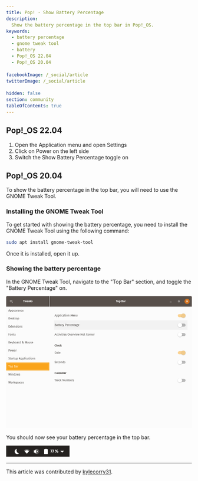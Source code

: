 ```yaml
---
title: Pop! - Show Battery Percentage
description:
  Show the battery percentage in the top bar in Pop!_OS.
keywords:
  - battery percentage
  - gnome tweak tool
  - battery
  - Pop!_OS 22.04
  - Pop!_OS 20.04

facebookImage: /_social/article
twitterImage: /_social/article

hidden: false
section: community
tableOfContents: true
---
```


## Pop!_OS 22.04

1. Open the Application menu and open Settings
2. Click on Power on the left side
3. Switch the Show Battery Percentage toggle on

## Pop!_OS 20.04

To show the battery percentage in the top bar, you will need to use the GNOME Tweak Tool.

### Installing the GNOME Tweak Tool

To get started with showing the battery percentage, you need to install the GNOME Tweak Tool using the following command:

```bash
sudo apt install gnome-tweak-tool
```

Once it is installed, open it up.

### Showing the battery percentage

In the GNOME Tweak Tool, navigate to the "Top Bar" section, and toggle the "Battery Percentage" on.

![Top Bar Settings](/images/show-battery-percentage/top-bar.png)

You should now see your battery percentage in the top bar.

![Percentage](/images/show-battery-percentage/battery-percentage.png)

---

This article was contributed by [kylecorry31](https://github.com/kylecorry31).

